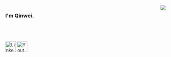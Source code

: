 <img align="right" src="https://github-readme-stats.vercel.app/api?username=lqw1111&show_icons=true&icon_color=4f95f0&text_color=718096&bg_color=ffffff&hide_title=true&count_private=true&include_all_commits=true" />

### I'm Qinwei. 

<br />

#

[<img align="left" alt="LinkedIn" width="33px" src="https://img.icons8.com/fluent/96/000000/linkedin.png" /><a href="https://www.linkedin.com/in/qinwei-luo-032650157"></img>][linkedin] 
[<img align="left" alt="Youtube" width="33px" src="https://img.icons8.com/fluent/96/000000/youtube-play.png" ><a href=""></img>][ytb]

[linkedin]: https://img.icons8.com/fluent/96/000000/linkedin.png
[ytb]: https://www.youtube.com/channel/UCBNnkh56FRtccXnr1MmIGQw
